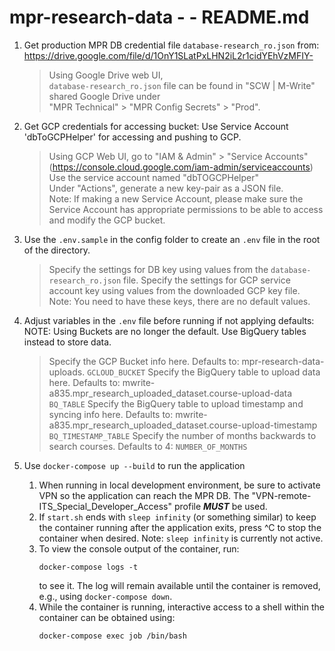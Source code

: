 # mpr-research-data - - README.md

1. Get production MPR DB credential file `database-research_ro.json` from:
   https://drive.google.com/file/d/1OnY1SLatPxLHN2iL2r1cidYEhVzMFIY-  
   > Using Google Drive web UI,  
   > `database-research_ro.json` file can be found in 
   > "SCW | M-Write" shared Google Drive under  
   > "MPR Technical" > "MPR Config Secrets" > "Prod".

2. Get GCP credentials for accessing bucket:
   Use Service Account 'dbToGCPHelper' for accessing and pushing to GCP.
   > Using GCP Web UI, go to "IAM & Admin" > "Service Accounts" (https://console.cloud.google.com/iam-admin/serviceaccounts)  
   > Use the service account named "dbTOGCPHelper"  
   > Under "Actions", generate a new key-pair as a JSON file.  
   > Note: If making a new Service Account, please make sure the Service Account has appropriate permissions to be able to access and modify the GCP bucket.

3. Use the `.env.sample` in the config folder to create an `.env` file in the root of the directory. 
   > Specify the settings for DB key using values from the `database-research_ro.json` file.
   > Specify the settings for GCP service account key using values from the downloaded GCP key file.
Note: You need to have these keys, there are no default values.

4. Adjust variables in the `.env` file before running if not applying defaults:
   NOTE: Using Buckets are no longer the default. Use BigQuery tables instead to store data.
   > Specify the GCP Bucket info here. Defaults to: mpr-research-data-uploads.
      `GCLOUD_BUCKET`
   > Specify the BigQuery table to upload data here.
      Defaults to: mwrite-a835.mpr_research_uploaded_dataset.course-upload-data
      `BQ_TABLE`
   > Specify the BigQuery table to upload timestamp and syncing info here.
   Defaults to: mwrite-a835.mpr_research_uploaded_dataset.course-upload-timestamp
      `BQ_TIMESTAMP_TABLE`
   > Specify the number of months backwards to search courses. Defaults to 4:
      `NUMBER_OF_MONTHS` 

5. Use `docker-compose up --build` to run the application  
   1. When running in local development environment, be sure to
      activate VPN so the application can reach the MPR DB.  The
      "VPN-remote-ITS_Special_Developer_Access" profile **_MUST_** be used.
   2. If `start.sh` ends with `sleep infinity` (or something similar) to
      keep the container running after the application exits, press ^C
      to stop the container when desired.
      Note: `sleep infinity` is currently not active.
   3. To view the console output of the container, run:  
      ```
      docker-compose logs -t
      ```  
      to see it.  The log will remain available until the container is
      removed, e.g., using `docker-compose down`.
   4. While the container is running, interactive access to a shell
      within the container can be obtained using:  
      ```
      docker-compose exec job /bin/bash
      ```
